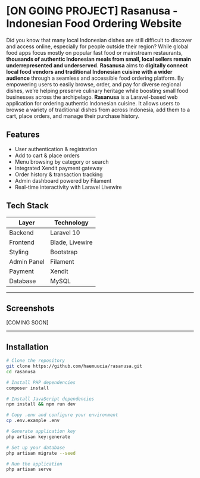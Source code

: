 # [ON GOING PROJECT] Rasanusa - Indonesian Food Ordering Website

Did you know that many local Indonesian dishes are still difficult to discover and access online, especially for people outside their region? While global food apps focus mostly on popular fast food or mainstream restaurants, **thousands of authentic Indonesian meals from small, local sellers remain underrepresented and underserved**. **Rasanusa** aims to **digitally connect local food vendors and traditional Indonesian cuisine with a wider audience** through a seamless and accessible food ordering platform. By empowering users to easily browse, order, and pay for diverse regional dishes, we’re helping preserve culinary heritage while boosting small food businesses across the archipelago. **Rasanusa** is a Laravel-based web application for ordering authentic Indonesian cuisine. It allows users to browse a variety of traditional dishes from across Indonesia, add them to a cart, place orders, and manage their purchase history.

## Features

- User authentication & registration
- Add to cart & place orders
- Menu browsing by category or search
- Integrated Xendit payment gateway
- Order history & transaction tracking
- Admin dashboard powered by Filament
- Real-time interactivity with Laravel Livewire

## Tech Stack

| Layer        | Technology             |
|--------------|------------------------|
| Backend      | Laravel 10             |
| Frontend     | Blade, Livewire        |
| Styling      | Bootstrap              |
| Admin Panel  | Filament               |
| Payment      | Xendit                 |
| Database     | MySQL                  |

---

## Screenshots

[COMING SOON]

---

## Installation

```bash
# Clone the repository
git clone https://github.com/haemuucia/rasanusa.git
cd rasanusa

# Install PHP dependencies
composer install

# Install JavaScript dependencies
npm install && npm run dev

# Copy .env and configure your environment
cp .env.example .env

# Generate application key
php artisan key:generate

# Set up your database
php artisan migrate --seed

# Run the application
php artisan serve
